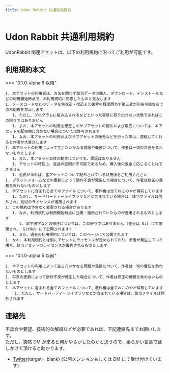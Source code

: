 ```yaml
---
title: Udon Rabbit 共通利用規約
---
```


# Udon Rabbit 共通利用規約

UdonRabbit 関連アセットは、以下の利用規約に沿ってご利用が可能です。

## 利用規約本文

<!-- prettier-ignore-start -->

=== "0.1.0-alpha.6 以降"

    1. 本アセットの利用者は、方法を問わず該当データの購入、ダウンロード、インストールなどの利用開始時点で、本利用規約に同意したものと見なします
    1. ソースコードなどのデータを無改造・改造また抜粋の程度問わず第三者が利用可能な形での再配布を禁止します
       1. ただし、プログラムに組み込まれるなどといった容易に取り出せない状態であればこの限りではありません
       1. また、本アセットの利用を想定したサブアセットの配布および販売については、本アセットを配布物に含めない場合については許可されます
       1. なお、本アセットの利用およびサブアセットの販売などを行った際は、連絡してくれると作者が大喜びします
    1. 本アセットの利用によって生じたいかなる問題や義務について、作者は一切の責任を負わないものとします
       1. また、本アセット自体の動作についても、保証はありません
       1. アセットの特性上、返品の証明が不可能であるため、購入後の返金に応じることはできません
       1. 必要があれば、各アセットについて配布されている試用版をご利用ください
    1. プラットフォームなどの更新によって動作不良が発生した場合について、作者は修正の義務を負わないものとします
    1. 本アセットに含まれる全てのファイルについて、著作権は全てねこのやが保有しています
       1. ただし、サードパーティーライブラリなどが含まれている場合は、該当ファイルは除外され、別記のライセンスが適用されます
    1. この規約は予告なく変更される場合があります
       1. なお、利用規約は利用開始時点に公開・適用されていたものが適用されるものとします
          1. 誤字脱字などの修正については、この限りではありません (差分は Git にて管理され、 GitHub にて公開されます)
       1. また、過去の利用規約については、このページにて公開されます
    1. なお、本利用規約とは別にアセットにライセンスが定められており、矛盾が発生していた場合、該当アセットのライセンスが優先されるものとします

=== "0.1.0-alpha.5 以前"

    1. 本アセットの利用によって生じたいかなる問題や義務について、作者は一切の責任を負わないものとします
    1. 将来の更新によって動作不良が発生した場合について、作者は修正の義務を負わないものとします
    1. 本アセットに含まれる全てのファイルについて、著作権は全てねこのやが保有しています
        1. ただし、サードパーティーライブラリなどが含まれている場合は、該当ファイルは除外されます

<!-- prettier-ignore-end -->

## 連絡先

不具合や要望、技術的な解説などが必要であれば、下記連絡先までお願いします。  
ただし、突然 DM が来ると何かやらかしたのかと思うので、柔らかい言葉で話しかけて頂けると助かります。

-   [Twitter](https://r.mochizuki.moe/BoothSupport){target=\_blank} (公開メンションもしくは DM にて受け付けています)

